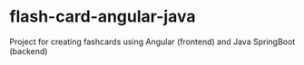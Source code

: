 # flash-card-angular-java
Project for creating fashcards using Angular (frontend) and Java SpringBoot (backend)
